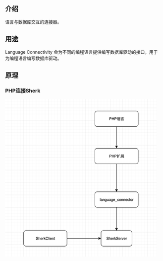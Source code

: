 ## 介绍
语言与数据库交互的连接器。


## 用途
Language Connectivity 会为不同的编程语言提供编写数据库驱动的接口，用于为编程语言编写数据库驱动。

## 原理

### PHP连接Sherk
<img src="../../extra/image/language_connectivity/php_sherk_driver.png">
